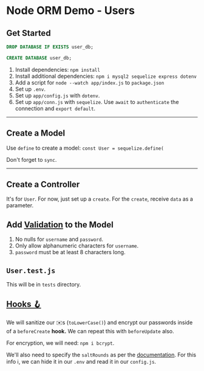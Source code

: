 # Node ORM Demo - Users

## Get Started

```sql
DROP DATABASE IF EXISTS user_db;

CREATE DATABASE user_db;
```

1. Install dependencies: `npm install`
1. Install additional dependencies: `npm i mysql2 sequelize express dotenv`
1. Add a script for `node --watch app/index.js` to `package.json`
1. Set up `.env`.
1. Set up `app/config.js` with `dotenv`.
1. Set up `app/conn.js` with `sequelize`. Use `await` to `authenticate` the connection and `export default`.

---

## Create a Model

Use `define` to create a model: `const User = sequelize.define(`

Don't forget to `sync`.

---

## Create a Controller

It's for `User`. For now, just set up a `create`. For the `create`, receive `data` as a parameter.

## Add [Validation](https://sequelize.org/docs/v6/core-concepts/validations-and-constraints/) to the Model

1. No nulls for `username` and `password`.
1. Only allow alphanumeric characters for `username`.
1. `password` must be at least 8 characters long.

## `User.test.js`

This will be in `tests` directory.

## [Hooks 🪝](https://sequelize.org/docs/v6/other-topics/hooks/)

We will sanitize our ✉️s (`toLowerCase()`) and encrypt our passwords inside of a `beforeCreate` **hook.** We can repeat this with `beforeUpdate` also.

For encryption, we will need: `npm i bcrypt`.

We'll also need to specify the `saltRounds` as per the [documentation](https://github.com/kelektiv/node.bcrypt.js#async-recommended). For this info ℹ️, we can hide it in our `.env` and read it in our `config.js`.
